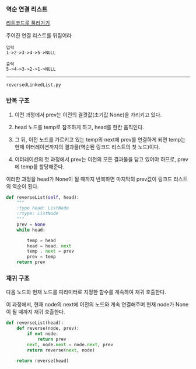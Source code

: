 ### 역순 연결 리스트

[리트코드로 풀러가기](https://leetcode.com/problems/reverse-linked-list/)

주어진 연결 리스트를 뒤집어라

```
입력
1->2->3->4->5->NULL

출력
5->4->3->2->1->NULL
```

---

```
reversedLinkedList.py
```

### 반복 구조

1. 이전 과정에서 prev는 이전의 결괏값(초기값 None)을 가리키고 있다.

2. head 노드를 temp로 참조하게 하고, head를 한칸 움직인다.

3. 그 뒤, 이전 노드를 가르키고 있는 temp의 next에 prev를 연결하게 되면 temp는 현재 이터레이션까지의 결과물(역순된 링크드 리스트의 첫 노드)이다.

4. 이터레이션의 첫 과정에서 prev는 이전의 모든 결과물을 담고 있어야 하므로, prev에 temp를 할당해준다.

이러한 과정을 head가 None이 될 때까지 반복하면 마지막의 prev값이 링크드 리스트의 역순이 된다.

```python
def reverseList(self, head):
    """
    :type head: ListNode
    :rtype: ListNode
    """
    prev = None
    while head:

        temp = head
        head = head. next
        temp . next = prev
        prev = temp
    return prev
```

### 재귀 구조

다음 노드와 현재 노드를 피라미터로 지정한 함수를 계속하여 재귀 호출한다.

이 과정에서, 현재 node의 next에 이전의 노드와 계속 연결해주며 현재 node가 None이 될 때까지 재귀 호출한다.

```python
def reverseList(head):
    def reverse(node, prev):
        if not node:
            return prev
        next, node.next = node.next, prev
        return reverse(next, node)

    return reverse(head)
```
